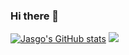 ### Hi there 👋

<!--
**ISHS-Jasgo/ISHS-Jasgo** is a ✨ _special_ ✨ repository because its `README.md` (this file) appears on your GitHub profile.

Here are some ideas to get you started:

- 🔭 I’m currently working on ...
- 🌱 I’m currently learning ...
- 👯 I’m looking to collaborate on ...
- 🤔 I’m looking for help with ...
- 💬 Ask me about ...
- 📫 How to reach me: ...
- 😄 Pronouns: ...
- ⚡ Fun fact: ...
-->
[![Jasgo's GitHub stats](https://github-readme-stats.vercel.app/api?username=ISHS-Jasgo)](https://github.com/anuraghazra/github-readme-stats)
<a href="https://opgc.me/#/users/ISHS-Jasgo" target="_blank"><img src="https://api.opgc.me/githubs/users/ISHS-Jasgo/tag/?theme=basic" /></a>
